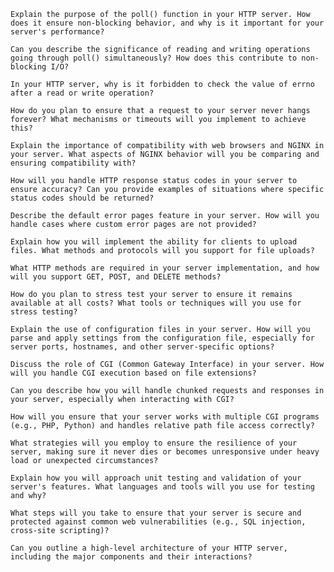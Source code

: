     Explain the purpose of the poll() function in your HTTP server. How does it ensure non-blocking behavior, and why is it important for your server's performance?

    Can you describe the significance of reading and writing operations going through poll() simultaneously? How does this contribute to non-blocking I/O?

    In your HTTP server, why is it forbidden to check the value of errno after a read or write operation?

    How do you plan to ensure that a request to your server never hangs forever? What mechanisms or timeouts will you implement to achieve this?

    Explain the importance of compatibility with web browsers and NGINX in your server. What aspects of NGINX behavior will you be comparing and ensuring compatibility with?

    How will you handle HTTP response status codes in your server to ensure accuracy? Can you provide examples of situations where specific status codes should be returned?

    Describe the default error pages feature in your server. How will you handle cases where custom error pages are not provided?

    Explain how you will implement the ability for clients to upload files. What methods and protocols will you support for file uploads?

    What HTTP methods are required in your server implementation, and how will you support GET, POST, and DELETE methods?

    How do you plan to stress test your server to ensure it remains available at all costs? What tools or techniques will you use for stress testing?

    Explain the use of configuration files in your server. How will you parse and apply settings from the configuration file, especially for server ports, hostnames, and other server-specific options?

    Discuss the role of CGI (Common Gateway Interface) in your server. How will you handle CGI execution based on file extensions?

    Can you describe how you will handle chunked requests and responses in your server, especially when interacting with CGI?

    How will you ensure that your server works with multiple CGI programs (e.g., PHP, Python) and handles relative path file access correctly?

    What strategies will you employ to ensure the resilience of your server, making sure it never dies or becomes unresponsive under heavy load or unexpected circumstances?

    Explain how you will approach unit testing and validation of your server's features. What languages and tools will you use for testing and why?

    What steps will you take to ensure that your server is secure and protected against common web vulnerabilities (e.g., SQL injection, cross-site scripting)?

    Can you outline a high-level architecture of your HTTP server, including the major components and their interactions?
